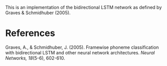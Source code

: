 This is an implementation of the bidirectional LSTM network as defined by Graves & Schmidhuber (2005).

# References

Graves, A., & Schmidhuber, J. (2005). Framewise phoneme classification with bidirectional LSTM and other neural network architectures. *Neural Networks, 18*(5-6), 602-610.
